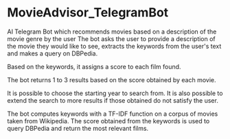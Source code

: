 # MovieAdvisor_TelegramBot
AI Telegram Bot which recommends movies based on a description of the movie genre by the user
The bot asks the user to provide a description of the movie they would like to see, extracts the keywords from the user's text and makes a query on DBPedia.

Based on the keywords, it assigns a score to each film found.

The bot returns 1 to 3 results based on the score obtained by each movie.

It is possible to choose the starting year to search from.
It is also possible to extend the search to more results if those obtained do not satisfy the user.

The bot computes keywords with a TF-IDF function on a corpus of movies taken from Wikipedia.
The score obtained from the keywords is used to query DBPedia and return the most relevant films.

